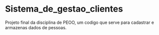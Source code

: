 # Sistema_de_gestao_clientes
 Projeto final da disciplina de PEOO, um codigo que serve para cadastrar e armazenas dados de pessoas.

